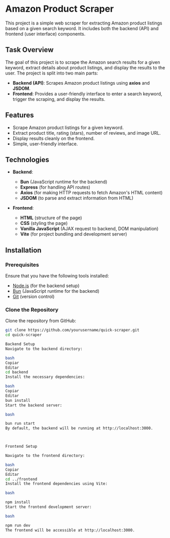 # Amazon Product Scraper

This project is a simple web scraper for extracting Amazon product listings based on a given search keyword. It includes both the backend (API) and frontend (user interface) components.

## Task Overview

The goal of this project is to scrape the Amazon search results for a given keyword, extract details about product listings, and display the results to the user. The project is split into two main parts:

- **Backend (API)**: Scrapes Amazon product listings using **axios** and **JSDOM**.
- **Frontend**: Provides a user-friendly interface to enter a search keyword, trigger the scraping, and display the results.

## Features

- Scrape Amazon product listings for a given keyword.
- Extract product title, rating (stars), number of reviews, and image URL.
- Display results cleanly on the frontend.
- Simple, user-friendly interface.

## Technologies

- **Backend**:
  - **Bun** (JavaScript runtime for the backend)
  - **Express** (for handling API routes)
  - **Axios** (for making HTTP requests to fetch Amazon's HTML content)
  - **JSDOM** (to parse and extract information from HTML)
  
- **Frontend**:
  - **HTML** (structure of the page)
  - **CSS** (styling the page)
  - **Vanilla JavaScript** (AJAX request to backend, DOM manipulation)
  - **Vite** (for project bundling and development server)

## Installation

### Prerequisites

Ensure that you have the following tools installed:

- [Node.js](https://nodejs.org/) (for the backend setup)
- [Bun](https://bun.sh/) (JavaScript runtime for the backend)
- [Git](https://git-scm.com/) (version control)

### Clone the Repository

Clone the repository from GitHub:

```bash
git clone https://github.com/yourusername/quick-scraper.git
cd quick-scraper

Backend Setup
Navigate to the backend directory:

bash
Copiar
Editar
cd backend
Install the necessary dependencies:

bash
Copiar
Editar
bun install
Start the backend server:

bash

bun run start
By default, the backend will be running at http://localhost:3000.



Frontend Setup

Navigate to the frontend directory:

bash
Copiar
Editar
cd ../frontend
Install the frontend dependencies using Vite:

bash

npm install
Start the frontend development server:

bash

npm run dev
The frontend will be accessible at http://localhost:3000.